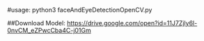 #usage:
python3 faceAndEyeDetectionOpenCV.py

##Download Model:
https://drive.google.com/open?id=11J7Zjly6l-0nvCM_eZPwcCba4C-j01Gm